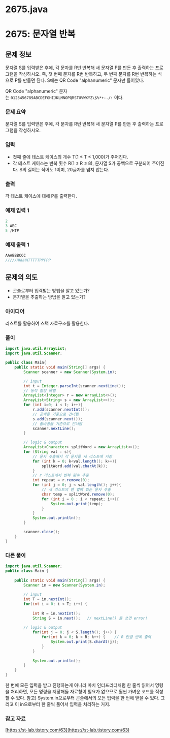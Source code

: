 # 2675.java

# 2675: 문자열 반복

## 문제 정보

문자열 S를 입력받은 후에, 각 문자를 R번 반복해 새 문자열 P를 만든 후 출력하는 프로그램을 작성하시오. 즉, 첫 번째 문자를 R번 반복하고, 두 번째 문자를 R번 반복하는 식으로 P를 만들면 된다. S에는 QR Code "alphanumeric" 문자만 들어있다.

QR Code "alphanumeric" 문자는 `0123456789ABCDEFGHIJKLMNOPQRSTUVWXYZ\$%*+-./:` 이다.

### 문제 요약

문자열 S를 입력받은 후에, 각 문자를 R번 반복해 새 문자열 P를 만든 후 출력하는 프로그램을 작성하시오.

### 입력

- 첫째 줄에 테스트 케이스의 개수 T(1 ≤ T ≤ 1,000)가 주어진다.
- 각 테스트 케이스는 반복 횟수 R(1 ≤ R ≤ 8), 문자열 S가 공백으로 구분되어 주어진다. S의 길이는 적어도 1이며, 20글자를 넘지 않는다.

### 출력

각 테스트 케이스에 대해 P를 출력한다.

### 예제 입력 1

```java
2
3 ABC
5 /HTP
```

### 예제 출력 1

```java
AAABBBCCC
/////HHHHHTTTTTPPPPP
```

## 문제의 의도

- 콘솔로부터 입력받는 방법을 알고 있는가?
- 문자열을 추출하는 방법을 알고 있는가?

### 아이디어

리스트를 활용하여 스택 자료구조를 활용한다.

### 풀이

```java
import java.util.ArrayList;
import java.util.Scanner;

public class Main{
    public static void main(String[] args) {
        Scanner scanner = new Scanner(System.in);

        // input
        int t = Integer.parseInt(scanner.nextLine());
        // 동적 할당 배열
        ArrayList<Integer> r = new ArrayList<>();
        ArrayList<String> s = new ArrayList<>();
        for (int i=0; i < t; i++){
            r.add(scanner.nextInt());
            // 공백을 기준으로 건너뜀
            s.add(scanner.next());
            // 줄바꿈을 기준으로 건너뜀
            scanner.nextLine();
        }

        // logic & output
        ArrayList<Character> splitWord = new ArrayList<>();
        for (String val : s){
            // 문자 추출해서 각 문자를 새 리스트에 저장
            for (int k = 0; k<val.length(); k++){
                splitWord.add(val.charAt(k));
            }
            // r 리스트에서 반복 횟수 추출
            int repeat = r.remove(0);
            for (int j = 0; j < val.length(); j++){
                // 새 리스트의 맨 앞에 있는 문자 추출
                char temp = splitWord.remove(0);
                for (int i = 0 ; i < repeat; i++){
                    System.out.print(temp);
                }
            }
            System.out.println();
        }

        scanner.close();
    }
}
```

### 다른 풀이

```java
import java.util.Scanner;
public class Main {
 
	public static void main(String[] args) {
		Scanner in = new Scanner(System.in);
		
		// input
		int T = in.nextInt();
		for(int i = 0; i < T; i++) {
	
			int R = in.nextInt();
			String S = in.next();	// nextLine() 을 쓰면 error!
			
		// logic & output
			for(int j = 0; j < S.length(); j++) {           
				for(int k = 0; k < R; k++) {	// R 만큼 반복 출력
					System.out.print(S.charAt(j));
				}
			}
            
			System.out.println();
		}
	}
}
```

한 번에 모든 입력을 받고 진행하는게 아니라 마치 인터프리터처럼 한 줄씩 읽어서 명령을 처리하면, 모든 명령을 저장해둘 자료형이 필요가 없으므로 훨씬 가벼운 코드를 작성할 수 있다.
참고) System.in으로부터 콘솔에서의 모든 입력을 한 번에 받을 수 있다. 그리고 이 in으로부터 한 줄씩 풀어서 입력을 처리하는 거지.

### 참고 자료

[https://st-lab.tistory.com/63](https://st-lab.tistory.com/63)